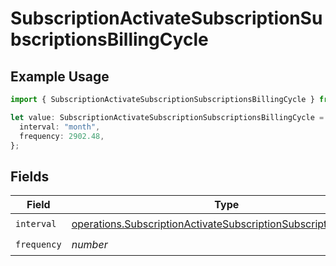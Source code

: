 # SubscriptionActivateSubscriptionSubscriptionsBillingCycle

## Example Usage

```typescript
import { SubscriptionActivateSubscriptionSubscriptionsBillingCycle } from "jani-payments/models/operations";

let value: SubscriptionActivateSubscriptionSubscriptionsBillingCycle = {
  interval: "month",
  frequency: 2902.48,
};
```

## Fields

| Field                                                                                                                                                | Type                                                                                                                                                 | Required                                                                                                                                             | Description                                                                                                                                          |
| ---------------------------------------------------------------------------------------------------------------------------------------------------- | ---------------------------------------------------------------------------------------------------------------------------------------------------- | ---------------------------------------------------------------------------------------------------------------------------------------------------- | ---------------------------------------------------------------------------------------------------------------------------------------------------- |
| `interval`                                                                                                                                           | [operations.SubscriptionActivateSubscriptionSubscriptionsInterval](../../models/operations/subscriptionactivatesubscriptionsubscriptionsinterval.md) | :heavy_check_mark:                                                                                                                                   | N/A                                                                                                                                                  |
| `frequency`                                                                                                                                          | *number*                                                                                                                                             | :heavy_check_mark:                                                                                                                                   | N/A                                                                                                                                                  |